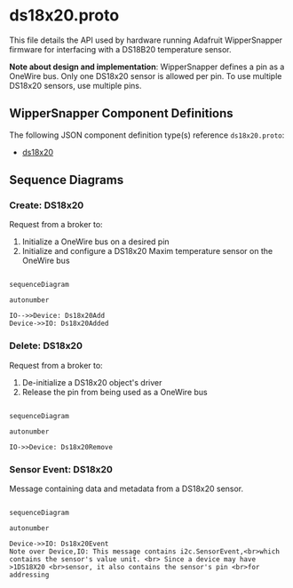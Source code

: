 
# ds18x20.proto

This file details the API used by hardware running Adafruit WipperSnapper firmware for interfacing with a DS18B20 temperature sensor.

**Note about design and implementation**: WipperSnapper defines a pin as a OneWire bus. Only one DS18x20 sensor is allowed per pin. To use multiple DS18x20 sensors, use multiple pins.

## WipperSnapper Component Definitions

The following JSON component definition type(s) reference `ds18x20.proto`:
* [ds18x20](https://github.com/adafruit/Wippersnapper_Components/tree/main/components/ds18x20)

## Sequence Diagrams

### Create: DS18x20

Request from a broker to:
1) Initialize a OneWire bus on a desired pin
2) Initialize and configure a DS18x20 Maxim temperature sensor on the OneWire bus

```mermaid

sequenceDiagram

autonumber

IO-->>Device: Ds18x20Add
Device->>IO: Ds18x20Added
```

### Delete: DS18x20

Request from a broker to:
1) De-initialize a DS18x20 object's driver
2) Release the pin from being used as a OneWire bus

```mermaid

sequenceDiagram

autonumber

IO->>Device: Ds18x20Remove
```

### Sensor Event: DS18x20

Message containing data and metadata from a DS18x20 sensor.

```mermaid

sequenceDiagram

autonumber

Device->>IO: Ds18x20Event
Note over Device,IO: This message contains i2c.SensorEvent,<br>which contains the sensor's value unit. <br> Since a device may have >1DS18X20 <br>sensor, it also contains the sensor's pin <br>for addressing
```
